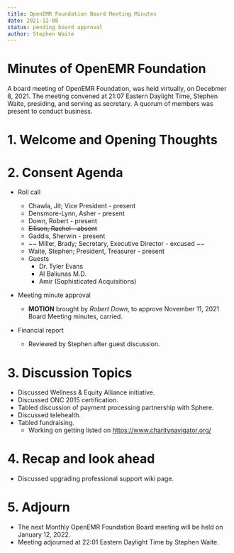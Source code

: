 ```yaml
---
title: OpenEMR Foundation Board Meeting Minutes
date: 2021-12-08
status: pending board approval
author: Stephen Waite
---
```


# Minutes of OpenEMR Foundation

A board meeting of OpenEMR Foundation, was held virtually, on Decebmer 8, 2021. The meeting
convened at 21:07 Eastern Daylight Time, Stephen Waite, presiding, and serving as
secretary. A quorum of members was present to conduct business.

# 1. Welcome and Opening Thoughts

# 2. Consent Agenda
  - Roll call
    - Chawla, Jit; Vice President - present
    - Densmore-Lynn, Asher - present
    - Down, Robert - present
    - ~~Ellison, Rachel - absent~~
    - Gaddis, Sherwin - present
    - ~~ Miller, Brady; Secretary, Executive Director - excused ~~
    - Waite, Stephen; President, Treasurer - present
    - Guests
      - Dr. Tyler Evans
      - Al Baliunas M.D.
      - Amir (Sophisticated Acquisitions)

  - Meeting minute approval
    - **MOTION** brought by _Robert Down_, to approve November 11, 2021 Board Meeting minutes, carried.
  - Financial report
    - Reviewed by Stephen after guest discussion.

# 3. Discussion Topics
  - Discussed Wellness & Equity Alliance initiative.
  - Discussed ONC 2015 certification.
  - Tabled discussion of payment processing partnership with Sphere.
  - Discussed telehealth.
  - Tabled fundraising.
    - Working on getting listed on https://www.charitynavigator.org/

# 4. Recap and look ahead
  - Discussed upgrading professional support wiki page.

# 5. Adjourn
  - The next Monthly OpenEMR Foundation Board meeting will be held on January 12, 2022.
  - Meeting adjourned at 22:01 Eastern Daylight Time by Stephen Waite.
 
